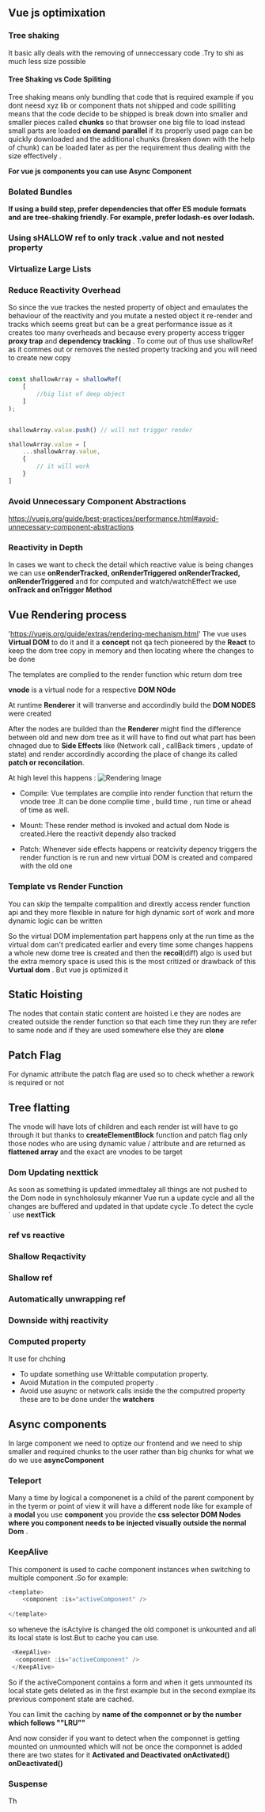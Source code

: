## Vue js optimixation 
### Tree shaking 
 It basic ally deals with the removing of unneccessary code .Try to shi as much less size possible 
 
 #### Tree Shaking vs Code Spiliting
 Tree shaking means only bundling that code that is required example if you dont neesd xyz lib or component thats not shipped and code spilliting means that the code decide to be shipped is break down into smaller and smaller pieces called **chunks** so that browser one big file to load instead small parts are loaded **on demand** **parallel** if its properly used page can be quickly downloaded and the additional chunks (breaken down with the help of chunk) can be loaded later as per the requirement thus dealing with the size effectively .
 
 **For vue js components you can use Async Component**
 
 ### Bolated Bundles
 
 **If using a build step, prefer dependencies that offer ES module formats and are tree-shaking friendly. For example, prefer lodash-es over lodash.**


### Using **sHALLOW ref** to only track **.value**  and not nested property



### Virtualize Large Lists


### Reduce Reactivity Overhead

So since the vue trackes the nested property of object and emaulates the behaviour of the reactivity and you mutate  a  nested object it re-render and tracks which seems great but can be a great performance  issue as it creates too many overheads and because every property access trigger  **proxy trap** and **dependency tracking** . To come out of thus use shallowRef as it commes out or removes the  nested property tracking and you will need to create new copy 


```js

const shallowArray = shallowRef(
    [
        //big list of deep object
    ]
);


shallowArray.value.push() // will not trigger render

shallowArray.value = [
    ...shallowArray.value,
    {
        // it will work
    }
]

```

### Avoid Unnecessary Component Abstractions   
https://vuejs.org/guide/best-practices/performance.html#avoid-unnecessary-component-abstractions



### Reactivity in Depth

In cases  we want to check the detail which reactive value is being changes we can use **onRenderTracked, onRenderTriggered**  **onRenderTracked, onRenderTriggered** and for computed and watch/watchEffect we use **onTrack and onTrigger Method**


## Vue Rendering process
'https://vuejs.org/guide/extras/rendering-mechanism.html'
The vue uses **Virtual DOM** to do it and it a **concept** not qa tech  pioneered by the **React** to keep the dom tree copy in memory and then locating where the changes to be done

The templates are complied to the render function whic return dom  tree

**vnode** is a virtual node for a respective **DOM NOde**

At runtime **Renderer** it will tranverse and accordindly build the **DOM NODES** were created

After the nodes are builded than the **Renderer** might find the difference between old and new dom tree as it will have to find out what part has been chnaged due to **Side Effects** like (Network call , callBack timers , update of state) and render accordindly according the place of change its called **patch or reconcilation**.


At high level this happens :
![Rendering Image](render-pipeline.png "Title")
- Compile: Vue templates are complie into render function  that return the vnode tree  .It can be done complie time , build time , run time or ahead of time as well.

- Mount: These render method is invoked and actual dom Node is created.Here the reactivit dependy also tracked

- Patch: Whenever side effects happens or reatcivity depency triggers the render function is re run and new virtual DOM is created and compared with the old one 


### Template vs Render Function

You can skip the tempalte compalition and dirextly access render function api and they more flexible in nature for high dynamic sort of work and more dynamic logic can be written 

So the virtual DOM implementation part happens only at the run time as the virtual dom can't predicated earlier and every  time some changes happens a whole new dome tree is created and then the **recoil**(diff) algo is used but the extra memory space is used this is the most critized or drawback of this **Vurtual dom** . But vue js optimized it 

## Static Hoisting
The nodes that contain static content are hoisted i.e they are nodes are created outside the render function so that each time they run they are refer to same node and if they are used somewhere else they are **clone**

## Patch Flag
For dynamic  attribute the patch flag are used so to check whether a rework is required or not

## Tree flatting

The vnode will have lots of children and each render ist will have to go through it but thanks to **createElementBlock** function and patch flag only those nodes who are using dynamic value / attribute and are returned as **flattened array** and the exact are vnodes to be target   


### Dom Updating nexttick
As soon as something is updated immedtaley all things  are not pushed to the Dom node in synchholosuly mkanner Vue run a update cycle and all the changes are buffered and updated in that update cycle .To detect the cycle  ` use **nextTick** 


### ref vs reactive

### Shallow Reqactivity

### Shallow ref

### Automatically unwrapping ref

### Downside withj reactivity

### Computed property
It use for chching 

- To update something use Writtable computation property.
- Avoid Mutation in the computed property .
- Avoid use asuync or network calls inside the the computred property these are to be done under the **watchers**


## Async components
In large component we need  to optize our frontend and we need to ship smaller and required chunks to the user rather than big chunks for what we do we use **asyncComponent**  



### Teleport 
Many a time by logical a componenet is a child of the parent component by in the tyerm or point of view it will have a different node like for example of a **modal** you use **<Teleport> component** you provide the **css selector DOM Nodes where you component needs to be injected visually outside the normal Dom** .


### KeepAlive
This component is used to cache component instances when switching to multiple component .So for example:
```js
<template>
    <component :is="activeComponent" />
    
</template>

```
 so wheneve the isActyive is changed the old componet is unkounted and all  its local state is lost.But to cache you can use. 
 
```js
 <KeepAlive>
  <component :is="activeComponent" />
 </KeepAlive>
 ``` 
 So  if the activeComponent contains a form and when it gets unmounted its local state gets deleted as in the first example but in the second exmplae its previous component state are cached. 
 
 You can limit the caching by **name of the componnet  or by the number which follows ""LRU""**
 
 And now consider if you want to detect when the componnet is getting mounted on unmounted which will not be once the componnet is added there are two states for it **Activated and Deactivated** **onActivated()**  **onDeactivated()**



### Suspense
Th



